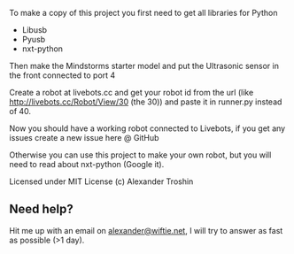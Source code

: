 To make a copy of this project you first need to get all libraries for Python

* Libusb
* Pyusb
* nxt-python

Then make the Mindstorms starter model and put the Ultrasonic sensor in the front connected to port 4

Create a robot at livebots.cc and get your robot id from the url (like http://livebots.cc/Robot/View/30 (the 30)) and paste it in runner.py instead of 40.

Now you should have a working robot connected to Livebots, if you get any issues create a new issue here @ GitHub

Otherwise you can use this project to make your own robot, but you will need to read about nxt-python (Google it). 

Licensed under MIT License
(c) Alexander Troshin


Need help?
----------
Hit me up with an email on alexander@wiftie.net, I will try to answer as fast as possible (>1 day).
